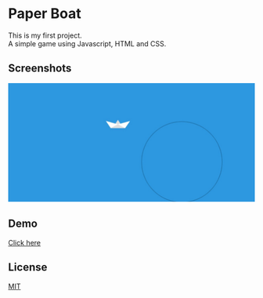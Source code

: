 # Paper Boat

This is my first project.\
A simple game using Javascript, HTML and CSS.


## Screenshots

![Screenshot](screenshots/1.jpeg)

## Demo
[Click here]()

## License

[MIT](LICENSE.txt)
